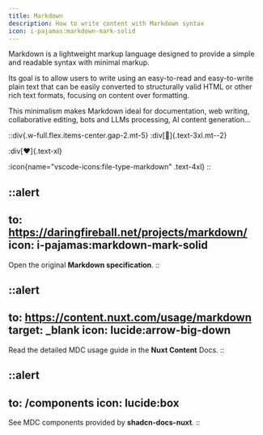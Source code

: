 ```yaml
---
title: Markdown
description: How to write content with Markdown syntax
icon: i-pajamas:markdown-mark-solid
---
```


Markdown is a lightweight markup language designed to provide a simple and readable syntax with minimal markup.

Its goal is to allow users to write using an easy-to-read and easy-to-write plain text that can be easily converted to structurally valid HTML or other rich text formats, focusing on content over formatting.

This minimalism makes Markdown ideal for documentation, web writing, collaborative editing, bots and LLMs processing, AI content generation...

::div{.w-full.flex.items-center.gap-2.mt-5}
:div[:robot:]{.text-3xl.mt--2}

:div[:heart:]{.text-xl}

:icon{name="vscode-icons:file-type-markdown" .text-4xl}
::

::alert
---
to: https://daringfireball.net/projects/markdown/
icon: i-pajamas:markdown-mark-solid
---
Open the original **Markdown specification**.
::

::alert
---
to: https://content.nuxt.com/usage/markdown
target: _blank
icon: lucide:arrow-big-down
---
Read the detailed MDC usage guide in the **Nuxt Content** Docs.
::

::alert
---
to: /components
icon: lucide:box
---
See MDC components provided by **shadcn-docs-nuxt**.
::
